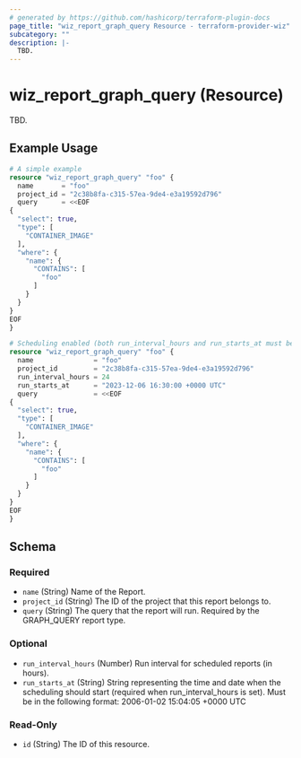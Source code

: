 ```yaml
---
# generated by https://github.com/hashicorp/terraform-plugin-docs
page_title: "wiz_report_graph_query Resource - terraform-provider-wiz"
subcategory: ""
description: |-
  TBD.
---
```


# wiz_report_graph_query (Resource)

TBD.

## Example Usage

```terraform
# A simple example
resource "wiz_report_graph_query" "foo" {
  name       = "foo"
  project_id = "2c38b8fa-c315-57ea-9de4-e3a19592d796"
  query      = <<EOF
{
  "select": true,
  "type": [
    "CONTAINER_IMAGE"
  ],
  "where": {
    "name": {
      "CONTAINS": [
        "foo"
      ]
    }
  }
}
EOF
}

# Scheduling enabled (both run_interval_hours and run_starts_at must be set)
resource "wiz_report_graph_query" "foo" {
  name               = "foo"
  project_id         = "2c38b8fa-c315-57ea-9de4-e3a19592d796"
  run_interval_hours = 24
  run_starts_at      = "2023-12-06 16:30:00 +0000 UTC"
  query              = <<EOF
{
  "select": true,
  "type": [
    "CONTAINER_IMAGE"
  ],
  "where": {
    "name": {
      "CONTAINS": [
        "foo"
      ]
    }
  }
}
EOF
}
```

<!-- schema generated by tfplugindocs -->
## Schema

### Required

- `name` (String) Name of the Report.
- `project_id` (String) The ID of the project that this report belongs to.
- `query` (String) The query that the report will run. Required by the GRAPH_QUERY report type.

### Optional

- `run_interval_hours` (Number) Run interval for scheduled reports (in hours).
- `run_starts_at` (String) String representing the time and date when the scheduling should start (required when run_interval_hours is set). Must be in the following format: 2006-01-02 15:04:05 +0000 UTC

### Read-Only

- `id` (String) The ID of this resource.
